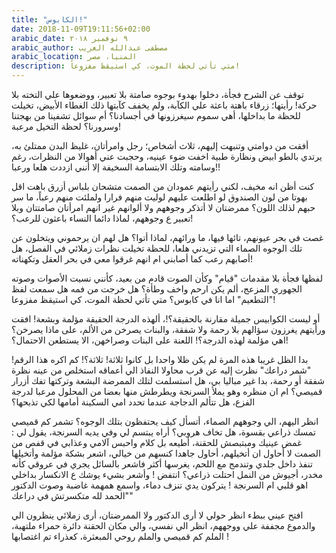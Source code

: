 ```yaml
---
title: "الكابوس!"
date: 2018-11-09T19:11:56+02:00
arabic_date: ٩ نوفمبر ٢٠١٨
arabic_author: مصطفى عبدالله الغريب
arabic_location: المنيا، مصر
description: متي تأتي لحظة الموت، كي استيقظ مفزوعاً!
---
```



توقف عن الشرح فجأة، دخلوا بهدوء بوجوه صامتة بلا تعبير، ووضعوها علي التخته بلا حركة! رأيتها؛ زرقاء باهتة باعثة علي الكآبة، ولم يخفف كآبتها ذلك الغطاء الأبيض، تخيلت للحظة ما بداخلها، أهي سموم سيغرزونها في أجسادنا؟ أم سوائل تشفينا من بهجتنا وسرورنا؟ لحظة التخيل مرعبة!

أفقت من دوامتي وتنبهت إليهم، ثلاث أشخاص؛ رجل وامرأتان، غليظ البدن ممتلئ به، يرتدي بالطو ابيض ونظارة طبية اخفت ضوء عينيه، وحجبت عني أهوالا من النظرات، رغم وسامته وتلك الابتسامة السخيفة إلا أنني ازددت هلعا ورعبا!!

كنت أظن انه مخيف، لكني رأيتهم عمودان من الصمت متشحان بلباس أزرق باهت اقل بهوتا من لون الصندوق لو اطلعت عليهم لوليت منهم فرارا ولملئت منهم رعباً، ما سر حبهم لذلك اللون؟
ممرضتان لا أتذكر وجوههم ولا ألوانهم غير انهم امرأتان صامتتان وبلا تعبير ع وجوههم، لماذا دائما النساء باعثون للرعب؟!

غصت في بحر عيونهم، تائها فيها، ما ورائهم، لماذا أتوا؟ هل لهم ان يرحموني ويتخلون عن تلك الوجوه الصماء التي تزيدني هلعا، للحظة تخيلت نظرات زملائي في الفصل، هل أصابهم رعب كما أصابني ام انهم غرقوا معي في بحر العقل وتكهناته!

لفظها فجأة بلا مقدمات "قيام" وكأن الصوت قادم من بعيد، كأنني نسيت الأصوات وصوته الجهوري المزعج، ألم يكن ارحم واخف وطأة؟ هل خرجت من فمه هل سمعت لفظ "التطعيم" اما انا في كابوس؟ متي تأتي لحظة الموت، كي استيقظ مفزوعا!

أو ليست الكوابيس جميلة مقارنة بالحقيقة؟!، ألهذه الدرجة الحقيقة مؤلمة وبشعة! افقت ورأيتهم يغرزون سؤالهم بلا رحمة ولا شفقة، والبنات يصرخن من الألم، على ماذا يصرخن؟ اهي مؤلمة لهذه الدرجة؟! اللعنة على البنات وصراخهن، الا يستطعن الاحتمال؟!

بدا الظل غريبا هذه المرة لم يكن ظلا واحدا بل كانوا ثلاثة!  ثلاثة؟! كم اكره هذا الرقم! "شمر دراعك" نظرت إليه عن قرب محاولا النفاذ الي أعماقه استخلص من عينه نظرة شفقة أو رحمة، بدا غير مباليا بي، هل استسلمت لتلك الممرضة البشعة وتركتها تفك أزرار قميصي؟ ام ان منظره وهو يملأ السرنجة ويطرطش منها بعضا من المحلول مرعبا لدرجة الفزع، هل تتألم الدجاجة عندما تحدد امي السكينة أمامها لكي تذبحها؟

انظر اليهم، الي وجوههم الصماء، أتسأل كيف يحتفظون بتلك الوجوه؟ تشمر كم قميصي تمسك ذراعي بقسوة، هل تخاف هروبي؟ أراه يبتسم لي وفي يديه السرنجة، يقول لي : غمض عينيك ومبتبصش للحقنة، أطيعه بل كلام واحبس آلامي وعذابي في قفص من الصمت لا أحاول ان أتخيلهم، أحاول جاهدا كنسهم من خيالي، اشعر بشكة مؤلمة وأتخيلها تنفذ داخل جلدي وتندمج مع اللحم، يغرسها أكثر فاشعر بالسائل يجري في عروقي كأنه مخدر، أجيوش من النمل احتلت ذراعي؟ انتفض ! وأشعر بشيء يوشك ع الانكسار بداخلي اهو قلبي ام السرنجة ! يتركون يدي تنزف دماء، واسمع همهمة غاضبة وصوت الدكتور "الحمد لله متكسرتش في دراعك"

افتح عيني ببطء انظر حولي لا أرى الدكتور ولا الممرضتان، أرى زملائي ينظرون الي والدموع مجففة علي ووجههم، انظر الي نفسي، والي مكان الحقنة دائرة حمراء ملتهبة، الملم كم قميصي والملم روحي المبعثرة، كعذراء تم اغتصابها !

